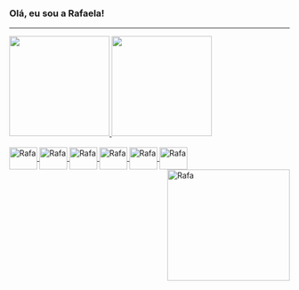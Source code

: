### Olá, eu sou a Rafaela! 
<hr>
<div>
  <a href="https://github.com/ElaRafaPy">
    <img height="180em" src="https://github-readme-stats.vercel.app/api?username=ElaRafaPy&show_icons=true&theme=dracula&include_all_commits=true&count_private=true"/)>
    <img height="180em" src="https://github-readme-stats.vercel.app/api/top-langs/?username=ElaRafaPy&layout=compact&langs_count=7&theme=dracula"/)>
</div>
<div style="display: inline_block"><br>
  <img align="center" alt="Rafa" height="40" width="50" src="https://cdn.jsdelivr.net/gh/devicons/devicon/icons/python/python-original-wordmark.svg">
  <img align="center" alt="Rafa" height="40" width="50" src="https://cdn.jsdelivr.net/gh/devicons/devicon/icons/c/c-original.svg">
  <img align="center" alt="Rafa" height="40" width="50" src="https://cdn.jsdelivr.net/gh/devicons/devicon/icons/html5/html5-plain.svg">
  <img align="center" alt="Rafa" height="40" width="50" src="https://cdn.jsdelivr.net/gh/devicons/devicon/icons/css3/css3-plain.svg">
  <img align="center" alt="Rafa" height="40" width="50" src="https://cdn.jsdelivr.net/gh/devicons/devicon/icons/javascript/javascript-original.svg">
  <img align="center" alt="Rafa" height="40" width="50" src="https://cdn.jsdelivr.net/gh/devicons/devicon/icons/git/git-original.svg">
  <img align="right" alt="Rafa" height="200" width="220" src="https://static.wikia.nocookie.net/minecraft/images/6/6a/Axolotls_Swimming.gif/revision/latest?cb=20201219210623">
</div>
